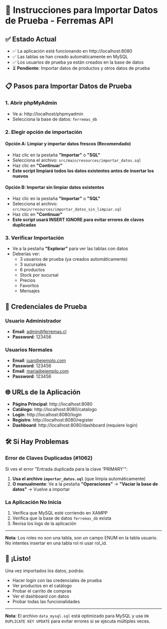 # 🚀 Instrucciones para Importar Datos de Prueba - Ferremas API

## ✅ Estado Actual
- ✅ La aplicación está funcionando en http://localhost:8080
- ✅ Las tablas se han creado automáticamente en MySQL
- ✅ Los usuarios de prueba ya están creados en la base de datos
- ⏳ **Pendiente**: Importar datos de productos y otros datos de prueba

## 📋 Pasos para Importar Datos de Prueba

### 1. Abrir phpMyAdmin
- Ve a: http://localhost/phpmyadmin
- Selecciona la base de datos: `ferremas_db`

### 2. Elegir opción de importación

#### Opción A: Limpiar y importar datos frescos (Recomendado)
- Haz clic en la pestaña **"Importar"** o **"SQL"**
- Selecciona el archivo: `src/main/resources/importar_datos.sql`
- Haz clic en **"Continuar"**
- **Este script limpiará todos los datos existentes antes de insertar los nuevos**

#### Opción B: Importar sin limpiar datos existentes
- Haz clic en la pestaña **"Importar"** o **"SQL"**
- Selecciona el archivo: `src/main/resources/importar_datos_sin_limpiar.sql`
- Haz clic en **"Continuar"**
- **Este script usará INSERT IGNORE para evitar errores de claves duplicadas**

### 3. Verificar Importación
- Ve a la pestaña **"Explorar"** para ver las tablas con datos
- Deberías ver:
  - 3 usuarios de prueba (ya creados automáticamente)
  - 3 sucursales
  - 6 productos
  - Stock por sucursal
  - Precios
  - Favoritos
  - Mensajes

## 🔑 Credenciales de Prueba

### Usuario Administrador
- **Email**: admin@ferremas.cl
- **Password**: 123456

### Usuarios Normales
- **Email**: juan@ejemplo.com
- **Password**: 123456
- **Email**: maria@ejemplo.com
- **Password**: 123456

## 🌐 URLs de la Aplicación

- **Página Principal**: http://localhost:8080
- **Catálogo**: http://localhost:8080/catalogo
- **Login**: http://localhost:8080/login
- **Registro**: http://localhost:8080/register
- **Dashboard**: http://localhost:8080/dashboard (requiere login)

## 🛠️ Si Hay Problemas

### Error de Claves Duplicadas (#1062)
Si ves el error "Entrada duplicada para la clave 'PRIMARY'":
1. **Usa el archivo `importar_datos.sql`** (que limpia automáticamente)
2. **O manualmente**: Ve a la pestaña **"Operaciones"** → **"Vaciar la base de datos"** → Vuelve a importar

### La Aplicación No Inicia
1. Verifica que MySQL esté corriendo en XAMPP
2. Verifica que la base de datos `ferremas_db` exista
3. Revisa los logs de la aplicación

---
**Nota**: Los roles no son una tabla, son un campo ENUM en la tabla usuario. No intentes insertar en una tabla rol ni usar rol_id.

## 🎉 ¡Listo!
Una vez importados los datos, podrás:
- Hacer login con las credenciales de prueba
- Ver productos en el catálogo
- Probar el carrito de compras
- Ver el dashboard con datos
- Probar todas las funcionalidades

---
**Nota**: El archivo `data_mysql.sql` está optimizado para MySQL y usa `ON DUPLICATE KEY UPDATE` para evitar errores si se ejecuta múltiples veces. 